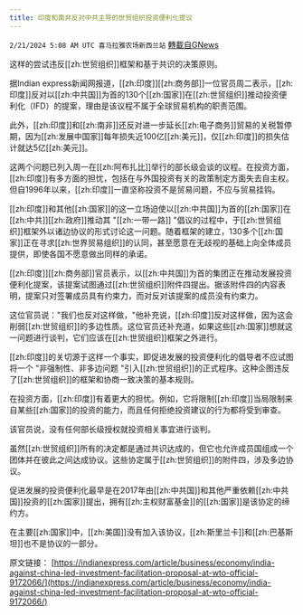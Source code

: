 ```yaml
---
title: 印度和南非反对中共主导的世贸组织投资便利化提议
---
```

`2/21/2024 5:08 AM UTC 喜马拉雅农场新西兰站` [轉載自GNews](https://gnews.org/articles/2327786)

这样的尝试违反[[zh:世贸组织]]框架和基于共识的决策原则。

据Indian express新闻网报道，[[zh:印度]][[zh:商务部]]一位官员周二表示，[[zh:印度]]反对以[[zh:中共国]]为首的130个[[zh:国家]]在[[zh:世贸组织]]推动投资便利化（IFD）的提案，理由是该议程不属于全球贸易机构的职责范围。

此外，[[zh:印度]]和[[zh:南非]]还反对进一步延长[[zh:电子商务]]贸易的关税暂停期，因为[[zh:发展中国家]]每年损失近100亿[[zh:美元]]，仅[[zh:印度]]的损失估计就达5亿[[zh:美元]]。

这两个问题已列入周一在[[zh:阿布扎比]]举行的部长级会谈的议程。在投资方面，[[zh:印度]]有多方面的担忧，包括在与外国投资有关的政策制定方面失去自主权。但自1996年以来，[[zh:印度]]一直坚称投资不是贸易问题，不应与贸易挂钩。

[[zh:印度]]和其他[[zh:国家]]的这一立场迫使以[[zh:中共国]]为首的[[zh:国家]]在[[zh:中共]][[zh:政府]]推动其 "[[zh:一带一路]] "倡议的过程中，于[[zh:世贸组织]]框架外以诸边协议的形式讨论这一问题。随着框架的建立，130多个[[zh:国家]]正在寻求[[zh:世界贸易组织]]的认同，甚至愿意在无歧视的基础上向全体成员提供，即使各国不愿意做出同样的承诺。

[[zh:印度]][[zh:商务部]]官员表示，以[[zh:中共国]]为首的集团正在推动发展投资便利化提案，该提案试图通过[[zh:世贸组织]]附件四提出。据该附件四的内容表明，提案只对签署成员具有约束力，而对反对该提案的成员没有约束力。

这位官员说："我们也反对这样做，"他补充说，[[zh:印度]]反对这样做，因为这会削弱[[zh:世贸组织]]的多边性质。这位官员还补充道，如果这些[[zh:国家]]想就这一问题进行谈判，它们应该在[[zh:世贸组织]]框架之外进行。

[[zh:印度]]的关切源于这样一个事实，即促进发展的投资便利化的倡导者不应试图将一个 "非强制性、非多边问题 "引入[[zh:世贸组织]]的正式程序。这种企图违反了[[zh:世贸组织]]的框架和协商一致决策的基本规则。

在投资方面，[[zh:印度]]有着更大的担忧。例如，它将限制[[zh:印度]]当局限制来自某些[[zh:国家]]的投资的能力，而且任何拒绝投资建议的行为都将受到审查。

该官员说，没有任何部长级授权就投资相关事宜进行谈判。

虽然[[zh:世贸组织]]所有的决定都是通过共识达成的，但它也允许成员国组成一个团体并在彼此之间达成协议。这些协定属于[[zh:世贸组织]]的附件四，涉及多边协议。

促进发展的投资便利化最早是在2017年由[[zh:中共国]]和其他严重依赖[[zh:中共国]]投资的[[zh:国家]]提出，拥有[[zh:主权财富基金]]的[[zh:国家]]是该协定的缔约方。

在主要[[zh:国家]]中，[[zh:美国]]没有加入该协议，[[zh:斯里兰卡]]和[[zh:巴基斯坦]]也不是协议的一部分。

原文链接：
[https://indianexpress.com/article/business/economy/india-against-china-led-investment-facilitation-proposal-at-wto-official-9172066/](https://indianexpress.com/article/business/economy/india-against-china-led-investment-facilitation-proposal-at-wto-official-9172066/)









